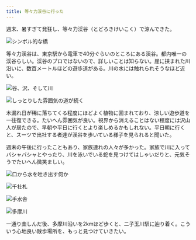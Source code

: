 ```yaml
---
title: 等々力渓谷に行った
---
```

週末、暑すぎて発狂し、等々力渓谷（とどろきけいこく）で涼んできた。

![](https://lh3.googleusercontent.com/wtusbs9cyAWN0fBaMExouh81CW7wnj7Ws51HzKtC8LYIrxZ4apnSCy4ZQHJIGy5ONshnTXK1ngVFlMececMW2zIojybmVOKI7zpX3bbaMW3zQzcQA_x1YftBTm9BrMAF0mkb4AzVe-6dHzRa0mVRgZsOTOaXkXisAem_0EALaL2SE_Zh_sE2Lp5e4D9Eaw "シンボル的な橋")

等々力渓谷は、東京駅から電車で40分ぐらいのところにある渓谷。都内唯一の渓谷らしい。渓谷のプロではないので、詳しいことは知らない。崖に挟まれた川沿いに、数百メートルほどの遊歩道がある。川の水には触れられそうなほど近い。

![](https://lh6.googleusercontent.com/zszQaf1PkIGavEUXoQtI0CPudKSni1KiiknUq0X_M6x8l9SpCM4G47bUeD7VG0oW-ibL3f6OzGJ2zBh3Ux4SBHLzKYkMKAFG0gYLQoV-9J9L8SgUrCT5zTQ7Vo1UUP9VTDdcsKKNRRAluJHvQX68QydhtzsuNVe0NDyc1UdrMmOIYQpSGaKBE43h1cbdYw "谷、沢、そして川")

![](https://lh5.googleusercontent.com/HBaY0aFYzWiynjiUdyH_AQBIJLGZvVNqjEaKdQi2XcPr2SCdjNls4z1UEjcpatLJMgfhCLDAsVe2RtZQ3K4UfjeL56B-7rXMoQt671HUAixTBnc418sfXMWQIyG5uIWmUD2O8RHYe6BpUEos8pmdH4v0zJvsGQ_5i3opbcRvsSPO0-W_fozm5xxyqux9gA "しっとりした雰囲気の道が続く")

木漏れ日が稀に落ちてくる程度にほどよく植物に囲まれており、涼しい遊歩道を一往復できる。たいへん雰囲気が良い。視界から消えることはない程度には沢山人が居たので、早朝や平日に行くとより楽しめるかもしれない。平日朝に行くと、スーツで出社する者達が渓谷を歩いている様子を見られると聞いた。

週末の午後に行ったこともあり、家族連れの人々が多かった。家族で川に入ってバシャバシャとやったり、川を泳いでいる蛇を見つけてはしゃいだりと、元気そうでたいへん微笑ましい。

![](https://lh6.googleusercontent.com/OTMZKJWl3x9_Pm7ZWLkIgMoshsNrLZ69uIvcLPb8xO2zInHRmGDAfSs5x9LVly18Ggjv4VkM6E6cyVUM4oPAJQWUILA6z2XvXp__RCkajx1U5mue-xKIO4Pp0IRIbVEHvXVbqlhYxtyEFzKpJeyxTnbjJRvYUEcqAZ2v8onmtjFfQcudwl9RWObfpapQVw "口から水を吐き出す何か")

![](https://lh3.googleusercontent.com/5xd7VmUiGguSvn7iPWuPkbZtTgCo2SKINCNoeLutWH1Ct72ijuxQf2QW-Ktkuf7-eCvVIGIWBfoa3GOgzFTyKjPMnJynaUaqAayVftXbebG0Z7SYwPCA98G1mh6nCdYDO8VCpKzY3_CtNI2PxbQHO5RXp3Qwu95LdtPbcdO1bkiFKE73-QhPXcGPUqnQtg "千社札")

![](https://lh3.googleusercontent.com/pAbzI7PvxPpbUpi5xQADrcirZ_1X5q6LUtbzDMCGsuVXH0IocqbBf1cbjBXf7o3_Yizd1-503qmcAXXiIkfDJ2r-qvojz_RS528GK-iAr9UEdGJTO-B_ZkO44gkVPqjmoKTZ3DnPl5n_Wce_4lLSv5fznCNcZ1d3RBZo3KHrvfZbs-g5dxwjQWWSoFnVSg "手水舎")

![](https://lh4.googleusercontent.com/1YiRB90SlGHZZ_evnFS_nhME65OMz74tETzo124lA4EYtC0r0Ll3gs2zNpR6d9M03IpBWWXSF-NyJUaw822XdmsC_DfGY5_JqO66qG69E7wgiMn9oxAqrOedFqZd5wYu7KJP2J_IAGF2M6BfDNb_zkAnQBaBmnhyYZ55hfNe6wzlLi6hjGbUvqPhzRG4Yg "多摩川")

一通り楽しんだ後、多摩川沿いを2kmほど歩くと、二子玉川駅に辿り着く。こういう心地良い散歩場所を、もっと見つけていきたい。

